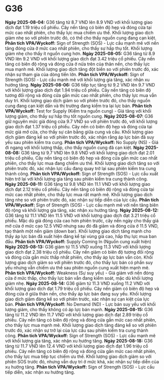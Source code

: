 # G36

**Ngày 2025-08-04:** G36 tăng từ 8.7 VND lên 8.9 VND với khối lượng giao dịch đạt 1.19 triệu cổ phiếu. Cây nến tăng có biên độ hẹp và đóng cửa tại mức cao nhất phiên, cho thấy lực mua chiếm ưu thế. Khối lượng giao dịch giảm nhẹ so với phiên trước đó, có thể cho thấy nguồn cung đang cạn kiệt. **Phân tích VPA/Wyckoff:** Sign of Strength (SOS) - Lực cầu mạnh mẽ với nến tăng đóng cửa ở mức cao nhất phiên, cho thấy sự hấp thụ tốt. Khối lượng giảm nhẹ cho thấy ít nguồn cung hơn.
**Ngày 2025-08-05:** G36 tăng từ 8.9 VND lên 9.2 VND với khối lượng giao dịch đạt 3.42 triệu cổ phiếu. Cây nến tăng có biên độ rộng và đóng cửa ở nửa trên của thân nến, cho thấy lực mua mạnh mẽ. Khối lượng giao dịch tăng đột biến so với phiên trước đó, xác nhận sự tham gia của dòng tiền lớn. **Phân tích VPA/Wyckoff:** Sign of Strength (SOS) - Lực cầu mạnh mẽ với khối lượng gia tăng, xác nhận xu hướng tăng.
**Ngày 2025-08-06:** G36 tiếp tục tăng từ 9.2 VND lên 9.7 VND với khối lượng giao dịch đạt 1.94 triệu cổ phiếu. Cây nến tăng có biên độ tương đối rộng và đóng cửa gần mức cao nhất phiên, cho thấy lực mua vẫn duy trì. Khối lượng giao dịch giảm so với phiên trước đó, cho thấy nguồn cung đang cạn kiệt dần và thị trường đang kiểm tra lại lực bán. **Phân tích VPA/Wyckoff:** Test for Supply (Kiểm tra nguồn cung) - Giá tăng với khối lượng giảm, cho thấy sự hấp thụ tốt nguồn cung.
**Ngày 2025-08-07:** G36 giữ nguyên mức giá đóng cửa 9.7 VND so với phiên trước đó, với khối lượng giao dịch đạt 1.37 triệu cổ phiếu. Cây nến có biên độ hẹp và đóng cửa tại mức giá mở cửa, cho thấy sự cân bằng giữa cung và cầu. Khối lượng giao dịch giảm đáng kể so với phiên trước đó, xác nhận rằng áp lực bán đã suy yếu sau phiên kiểm tra cung. **Phân tích VPA/Wyckoff:** No Supply (NS) - Giá đi ngang với khối lượng thấp, cho thấy nguồn cung đã cạn kiệt.
**Ngày 2025-08-08:** G36 tăng từ 9.7 VND lên 9.8 VND với khối lượng giao dịch đạt 2.01 triệu cổ phiếu. Cây nến tăng có biên độ hẹp và đóng cửa gần mức cao nhất phiên, cho thấy lực mua đang chiếm ưu thế. Khối lượng giao dịch tăng so với phiên trước đó, xác nhận lực cầu đang quay trở lại sau phiên kiểm tra cung thành công. **Phân tích VPA/Wyckoff:** Sign of Strength (SOS) - Lực cầu xuất hiện trở lại với khối lượng gia tăng sau phiên kiểm tra cung thành công.
**Ngày 2025-08-11:** G36 tăng từ 9.8 VND lên 11.1 VND với khối lượng giao dịch đạt 2.12 triệu cổ phiếu. Cây nến tăng có biên độ rộng và đóng cửa tại mức cao nhất phiên, cho thấy lực mua rất mạnh mẽ. Khối lượng giao dịch tăng nhẹ so với phiên trước đó, xác nhận sự tiếp diễn của lực cầu. **Phân tích VPA/Wyckoff:** Sign of Strength (SOS) - Lực cầu mạnh mẽ với nến tăng biên độ rộng và khối lượng gia tăng, xác nhận xu hướng tăng.
**Ngày 2025-08-12:** G36 tăng từ 11.1 VND lên 11.5 VND với khối lượng giao dịch đạt 3.21 triệu cổ phiếu. Mặc dù giá đóng cửa cao hơn phiên trước, cây nến ngày cho thấy giá mở cửa ở mức cao 12.5 VND nhưng sau đó đã giảm và đóng cửa ở 11.5 VND, tạo thành một nến giảm (down bar). Khối lượng giao dịch tăng mạnh cho thấy áp lực bán đã xuất hiện đáng kể tại vùng giá cao, hấp thụ lực mua ban đầu. **Phân tích VPA/Wyckoff:** Supply Coming In (Nguồn cung xuất hiện)
**Ngày 2025-08-13:** G36 giảm từ 11.5 VND xuống 11.3 VND với khối lượng giao dịch đạt 2.38 triệu cổ phiếu. Cây nến giảm có biên độ tương đối rộng và đóng cửa gần mức thấp nhất phiên, cho thấy áp lực bán vẫn còn. Khối lượng giao dịch giảm so với phiên trước đó, cho thấy lực bán có phần suy yếu nhưng vẫn chiếm ưu thế sau phiên nguồn cung xuất hiện mạnh mẽ. **Phân tích VPA/Wyckoff:** Weakness (Sự suy yếu) - Giá giảm với nến đóng cửa ở mức thấp, cho thấy lực bán vẫn đang kiểm soát, mặc dù khối lượng giảm nhẹ.
**Ngày 2025-08-14:** G36 giảm từ 11.3 VND xuống 11.2 VND với khối lượng giao dịch đạt 1.79 triệu cổ phiếu. Cây nến giảm có biên độ hẹp và đóng cửa ở giữa thân nến, cho thấy áp lực bán đang suy yếu. Khối lượng giao dịch giảm đáng kể so với phiên trước, xác nhận sự cạn kiệt của lực bán. **Phân tích VPA/Wyckoff:** No Demand (ND) - Lực bán suy yếu với khối lượng giảm, cho thấy không có áp lực bán mạnh.
**Ngày 2025-08-15:** G36 tăng từ 11.2 VND lên 11.7 VND với khối lượng giao dịch đạt 2.89 triệu cổ phiếu. Cây nến tăng có biên độ rộng và đóng cửa gần mức cao nhất phiên, cho thấy lực mua mạnh mẽ. Khối lượng giao dịch tăng đáng kể so với phiên trước đó, xác nhận sự trở lại của lực cầu sau phiên kiểm tra cung thành công. **Phân tích VPA/Wyckoff:** Sign of Strength (SOS) - Lực cầu mạnh mẽ với khối lượng gia tăng, xác nhận xu hướng tăng.
**Ngày 2025-08-18:** G36 tăng từ 11.7 VND lên 12.4 VND với khối lượng giao dịch đạt 1.96 triệu cổ phiếu. Cây nến tăng có biên độ rộng và đóng cửa gần mức cao nhất phiên, cho thấy lực mua tiếp tục chiếm ưu thế. Khối lượng giao dịch giảm so với phiên SOS trước đó, nhưng vẫn duy trì ở mức khá, xác nhận sự tiếp diễn của xu hướng tăng. **Phân tích VPA/Wyckoff:** Sign of Strength (SOS) - Lực cầu tiếp diễn, xác nhận xu hướng tăng.
